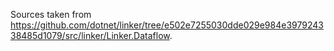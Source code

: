 Sources taken from https://github.com/dotnet/linker/tree/e502e7255030dde029e984e397924338485d1079/src/linker/Linker.Dataflow.
